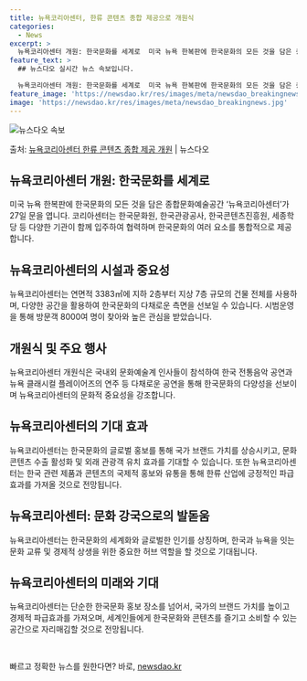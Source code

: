 ```yaml
---
title: 뉴욕코리아센터, 한류 콘텐츠 종합 제공으로 개원식
categories:
  - News
excerpt: >
  뉴욕코리아센터 개원: 한국문화를 세계로  미국 뉴욕 한복판에 한국문화의 모든 것을 담은 종합문화예술공간 ‘뉴…
feature_text: >
  ## 뉴스다오 실시간 뉴스 속보입니다.

  뉴욕코리아센터 개원: 한국문화를 세계로  미국 뉴욕 한복판에 한국문화의 모든 것을 담은 종합문화예술공간 ‘뉴…
feature_image: 'https://newsdao.kr/res/images/meta/newsdao_breakingnews.jpg'
image: 'https://newsdao.kr/res/images/meta/newsdao_breakingnews.jpg'
---
```


![뉴스다오 속보](https://newsdao.kr/res/images/meta/newsdao_breakingnews.jpg)

<p>출처: <a href="https://newsdao.kr/4472" rel="dofollow">뉴욕코리아센터 한류 콘텐츠 종합 제공 개원</a> | 뉴스다오</p>

<h2 data-ke-size="size26">뉴욕코리아센터 개원: 한국문화를 세계로</h2>
<p data-ke-size="size16">미국 뉴욕 한복판에 한국문화의 모든 것을 담은 종합문화예술공간 ‘뉴욕코리아센터’가 27일 문을 엽니다. 코리아센터는 한국문화원, 한국관광공사, 한국콘텐츠진흥원, 세종학당 등 다양한 기관이 함께 입주하여 협력하며 한국문화의 여러 요소를 통합적으로 제공합니다.</p>

<h2 data-ke-size="size26">뉴욕코리아센터의 시설과 중요성</h2>
<p data-ke-size="size16">뉴욕코리아센터는 연면적 3383㎡에 지하 2층부터 지상 7층 규모의 건물 전체를 사용하며, 다양한 공간을 활용하여 한국문화의 다채로운 측면을 선보일 수 있습니다. 시범운영을 통해 방문객 8000여 명이 찾아와 높은 관심을 받았습니다.</p>

<h2 data-ke-size="size26">개원식 및 주요 행사</h2>
<p data-ke-size="size16">뉴욕코리아센터 개원식은 국내외 문화예술계 인사들이 참석하여 한국 전통음악 공연과 뉴욕 클래시컬 플레이어즈의 연주 등 다채로운 공연을 통해 한국문화의 다양성을 선보이며 뉴욕코리아센터의 문화적 중요성을 강조합니다.</p>

<h2 data-ke-size="size26">뉴욕코리아센터의 기대 효과</h2>
<p data-ke-size="size16">뉴욕코리아센터는 한국문화의 글로벌 홍보를 통해 국가 브랜드 가치를 상승시키고, 문화콘텐츠 수출 활성화 및 외래 관광객 유치 효과를 기대할 수 있습니다. 또한 뉴욕코리아센터는 한국 관련 제품과 콘텐츠의 국제적 홍보와 유통을 통해 한류 산업에 긍정적인 파급효과를 가져올 것으로 전망됩니다.</p>

<h2 data-ke-size="size26">뉴욕코리아센터: 문화 강국으로의 발돋움</h2>
<p data-ke-size="size16">뉴욕코리아센터는 한국문화의 세계화와 글로벌한 인기를 상징하며, 한국과 뉴욕을 잇는 문화 교류 및 경제적 상생을 위한 중요한 허브 역할을 할 것으로 기대됩니다.</p>

<h2 data-ke-size="size26">뉴욕코리아센터의 미래와 기대</h2>
<p data-ke-size="size16">뉴욕코리아센터는 단순한 한국문화 홍보 장소를 넘어서, 국가의 브랜드 가치를 높이고 경제적 파급효과를 가져오며, 세계인들에게 한국문화와 콘텐츠를 즐기고 소비할 수 있는 공간으로 자리매김할 것으로 전망됩니다.</p>
<p data-ke-size="size16">&nbsp;</p> 

빠르고 정확한 뉴스를 원한다면? 바로, <a href="https://newsdao.kr" rel="dofollow">newsdao.kr</a>


